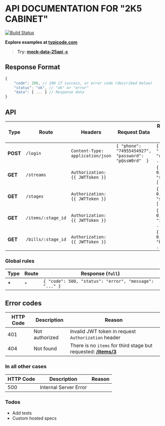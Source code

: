 # API DOCUMENTATION FOR "2K5 CABINET"

[![Build Status](http://travis-ci.com/ivanets/mock-data-25api.svg?branch=master)](http://travis-ci.com/ivanets/mock-data-25api)

 **Explore examples at [typicode.com](https://my-json-server.typicode.com/ivanets/mock-data-25api)**

> **Try: [mock-data-25api ->](https://my-json-server.typicode.com/ivanets/mock-data-25api)**

## Response Format

```js
{
    "code": 200, // 200 if success, or error code (described below)
    "status": "ok", // "ok" or "error"
    "data": { ... } // Response data
}
```

## API

| Type | Route | Headers | Request Data | Response (`data` field) | Example |
| ------ | ------ | ------ | ------ | ------ | ------ |
| **POST** | `/login` | `Content-Type: application/json` | `{ "phone": "74955454927", "password": "p@ssW0rd"  }` | `{ "token", "...", "user": { ... } }` | **[/login](https://my-json-server.typicode.com/ivanets/mock-data-25api/login)** |
| **GET** | `/streams` | `Authorization: {{ JWTToken }}` | | `{ "count": 0, "streams": [ ... ] }` | **[/streams](https://my-json-server.typicode.com/ivanets/mock-data-25api/streams)** |
| **GET** | `/stages` | `Authorization: {{ JWTToken }}` | | `{ "count": 0, "stages": [ ... ] }` | **[/stages](https://my-json-server.typicode.com/ivanets/mock-data-25api/streams)** |
| **GET** | `/items/:stage_id` | `Authorization: {{ JWTToken }}` | | `{ "count": 0, "items": [ ... ] }` | **[/items/1](https://my-json-server.typicode.com/ivanets/mock-data-25api/items/1)** or **[/items/2](https://my-json-server.typicode.com/ivanets/mock-data-25api/items/2)** |
| **GET** | `/bills/:stage_id` | `Authorization: {{ JWTToken }}` | | `{ "count": 0, "bills": [ ... ] }` | **[/bills](https://my-json-server.typicode.com/ivanets/mock-data-25api/bills)** |

 ### Global rules

| Type | Route | Response (`full`) |
| ------ | ------ | ------ |
| **\*** | `*` | `{ "code": 500, "status": "error", "message": "..." }`

## Error codes

| HTTP Code | Description | Reason |
| ------ | ------ | ------ |
| 401 | Not authorized | Invalid JWT token in request `Authorization` header |
| 404 | Not found | There is no `items` for third stage but requested: **[/items/3](https://my-json-server.typicode.com/ivanets/mock-data-25api/items/3)** |

### In all other cases

| HTTP Code | Description | Reason |
| ------ | ------ | ------ |
| 500 | Internal Server Error | |

### Todos

- Add tests
- Custom hosted specs
